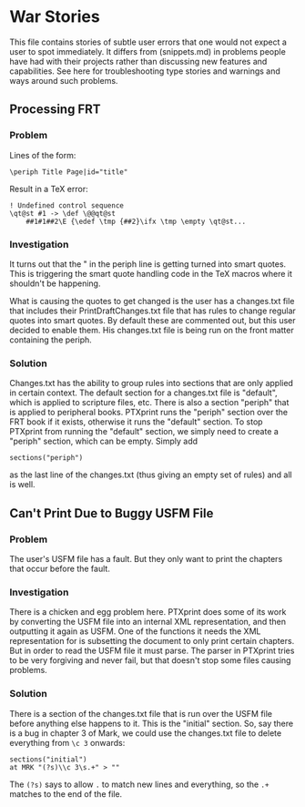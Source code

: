 # War Stories

This file contains stories of subtle user errors that one would not expect a
user to spot immediately. It differs from (snippets.md) in problems people have
had with their projects rather than discussing new features and capabilities.
See here for troubleshooting type stories and warnings and ways around such
problems.

## Processing FRT

### Problem

Lines of the form:

```
\periph Title Page|id="title"
```

Result in a TeX error:

```
! Undefined control sequence
\qt@st #1 -> \def \@@qt@st
    ##1#1##2\E {\edef \tmp {##2}\ifx \tmp \empty \qt@st...
```

### Investigation

It turns out that the " in the periph line is getting turned into smart quotes.
This is triggering the smart quote handling code in the TeX macros where it
shouldn't be happening.

What is causing the quotes to get changed is the user has a changes.txt file
that includes their PrintDraftChanges.txt file that has rules to change regular
quotes into smart quotes. By default these are commented out, but this user
decided to enable them. His changes.txt file is being run on the front matter
containing the periph.

### Solution

Changes.txt has the ability to group rules into sections that are only applied
in certain context. The default section for a changes.txt file is "default",
which is applied to scripture files, etc. There is also a section "periph" that
is applied to peripheral books. PTXprint runs the "periph" section over the FRT
book if it exists, otherwise it runs the "default" section. To stop PTXprint
from running the "default" section, we simply need to create a "periph" section,
which can be empty. Simply add

```
sections("periph")
```

as the last line of the changes.txt (thus giving an empty set of rules) and all
is well.

## Can't Print Due to Buggy USFM File

### Problem

The user's USFM file has a fault. But they only want to print the chapters that
occur before the fault.

### Investigation

There is a chicken and egg problem here. PTXprint does some of its work by
converting the USFM file into an internal XML representation, and then
outputting it again as USFM. One of the functions it needs the XML
representation for is subsetting the document to only print certain chapters.
But in order to read the USFM file it must parse. The parser in PTXprint tries
to be very forgiving and never fail, but that doesn't stop some files causing
problems.

### Solution

There is a section of the changes.txt file that is run over the USFM file before
anything else happens to it. This is the "initial" section. So, say there is a
bug in chapter 3 of Mark, we could use the changes.txt file to delete everything from
`\c 3` onwards:

```
sections("initial")
at MRK "(?s)\\c 3\s.+" > ""
```

The `(?s)` says to allow `.` to match new lines and everything, so the `.+` matches
to the end of the file.


